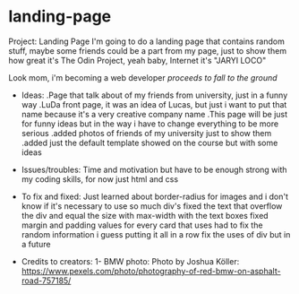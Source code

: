 # landing-page
Project: Landing Page
I'm going to do a landing page that contains random stuff, maybe some friends could be a part from my page, just to show them how great it's The Odin Project, yeah baby, Internet it's "JARYI LOCO"

Look mom, i'm becoming a web developer *proceeds to fall to the ground*


- Ideas:
    .Page that talk about of my friends from university, just in a funny way
    .LuDa front page, it was an idea of Lucas, but just i want to put that name because it's a very creative company name
    .This page will be just for funny ideas but in the way i have to change everything to be more serious
    .added photos of friends of my university just to show them
    .added just the default template showed on the course but with some ideas
- Issues/troubles:
    Time and motivation but have to be enough strong with my coding skills, for now just html and css
- To fix and fixed:
    Just learned about border-radius for images and i don't know if it's necessary to use so much div's
    fixed the text that overflow the div and equal the size with max-width with the text boxes
    fixed margin and padding values for every card that uses
    had to fix the random information i guess putting it all in a row
    fix the uses of div but in a future

- Credits to creators:
    1- BMW  photo: Photo by Joshua Köller: https://www.pexels.com/photo/photography-of-red-bmw-on-asphalt-road-757185/



